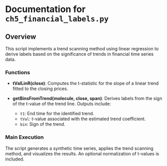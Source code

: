 # Documentation for `ch5_financial_labels.py`

## Overview

This script implements a trend scanning method using linear regression to derive labels based on the significance of trends in financial time series data.

### Functions

- **tValLinR(close)**: Computes the t-statistic for the slope of a linear trend fitted to the closing prices.

- **getBinsFromTrend(molecule, close, span)**: Derives labels from the sign of the t-value of the trend line. Outputs include:
  - `t1`: End time for the identified trend.
  - `tVal`: t-value associated with the estimated trend coefficient.
  - `bin`: Sign of the trend.

### Main Execution

The script generates a synthetic time series, applies the trend scanning method, and visualizes the results. An optional normalization of t-values is included.